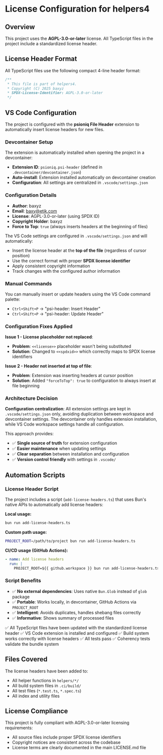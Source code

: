 # License Configuration for helpers4

## Overview

This project uses the **AGPL-3.0-or-later** license. All TypeScript files in the project include a standardized license header.

## License Header Format

All TypeScript files use the following compact 4-line header format:

```typescript
/**
 * This file is part of helpers4.
 * Copyright (C) 2025 baxyz
 * SPDX-License-Identifier: AGPL-3.0-or-later
 */
```

## VS Code Configuration

The project is configured with the **psioniq File Header** extension to automatically insert license headers for new files.

### Devcontainer Setup

The extension is automatically installed when opening the project in a devcontainer:
- **Extension ID**: `psioniq.psi-header` (defined in `.devcontainer/devcontainer.json`)
- **Auto-install**: Extension installed automatically on devcontainer creation
- **Configuration**: All settings are centralized in `.vscode/settings.json`

### Configuration Details

- **Author**: baxyz
- **Email**: baxy@etik.com
- **License**: AGPL-3.0-or-later (using SPDX ID)
- **Copyright Holder**: baxyz
- **Force to Top**: `true` (always inserts headers at the beginning of files)

The VS Code settings are configured in `.vscode/settings.json` and will automatically:
- Insert the license header at the **top of the file** (regardless of cursor position)
- Use the correct format with proper **SPDX license identifier**
- Apply consistent copyright information
- Track changes with the configured author information

### Manual Commands

You can manually insert or update headers using the VS Code command palette:
- `Ctrl+Shift+P` → "psi-header: Insert Header"
- `Ctrl+Shift+P` → "psi-header: Update Header"

### Configuration Fixes Applied

**Issue 1 - License placeholder not replaced**: 
- **Problem**: `<<license>>` placeholder wasn't being substituted
- **Solution**: Changed to `<<spdxid>>` which correctly maps to SPDX license identifiers

**Issue 2 - Header not inserted at top of file**:
- **Problem**: Extension was inserting headers at cursor position
- **Solution**: Added `"forceToTop": true` to configuration to always insert at file beginning

### Architecture Decision

**Configuration centralization**: All extension settings are kept in `.vscode/settings.json` only, avoiding duplication between workspace and devcontainer settings. The devcontainer only handles extension installation, while VS Code workspace settings handle all configuration.

This approach provides:
- ✅ **Single source of truth** for extension configuration
- ✅ **Easier maintenance** when updating settings
- ✅ **Clear separation** between installation and configuration
- ✅ **Version control friendly** with settings in `.vscode/`

## Automation Scripts

### License Header Script

The project includes a script (`add-license-headers.ts`) that uses Bun's native APIs to automatically add license headers:

**Local usage:**
```bash
bun run add-license-headers.ts
```

**Custom path usage:**
```bash
PROJECT_ROOT=/path/to/project bun run add-license-headers.ts
```

**CI/CD usage (GitHub Actions):**
```yaml
- name: Add license headers
  run: |
    PROJECT_ROOT=${{ github.workspace }} bun run add-license-headers.ts
```

### Script Benefits

- ✅ **No external dependencies**: Uses native `Bun.Glob` instead of `glob` package
- ✅ **Portable**: Works locally, in devcontainer, GitHub Actions via `PROJECT_ROOT`
- ✅ **Intelligent**: Avoids duplicates, handles shebang files correctly
- ✅ **Informative**: Shows summary of processed files

✅ All TypeScript files have been updated with the standardized license header
✅ VS Code extension is installed and configured
✅ Build system works correctly with license headers
✅ All tests pass
✅ Coherency tests validate the bundle system

## Files Covered

The license headers have been added to:
- All helper functions in `helpers/*/`
- All build system files in `.ci/build/`
- All test files (`*.test.ts`, `*.spec.ts`)
- All index and utility files

## License Compliance

This project is fully compliant with AGPL-3.0-or-later licensing requirements:
- All source files include proper SPDX license identifiers
- Copyright notices are consistent across the codebase
- License terms are clearly documented in the main LICENSE.md file
